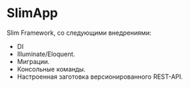 # SlimApp

Slim Framework, со следующими внедрениями:

* DI
* Illuminate/Eloquent.
* Миграции.
* Консольные команды.
* Настроенная заготовка версионированного REST-API.
